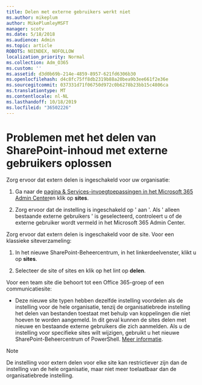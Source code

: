 ```yaml
---
title: Delen met externe gebruikers werkt niet
ms.author: mikeplum
author: MikePlumleyMSFT
manager: scotv
ms.date: 5/18/2018
ms.audience: Admin
ms.topic: article
ROBOTS: NOINDEX, NOFOLLOW
localization_priority: Normal
ms.collection: Adm_O365
ms.custom: ''
ms.assetid: d3d0b69b-214e-4859-8957-621fd6306b30
ms.openlocfilehash: d4c8fc75ff8db2319b88a20bea9b3ee661f2e36e
ms.sourcegitcommit: 037331d71f06750d972c0b6278b23bb15c4806ca
ms.translationtype: MT
ms.contentlocale: nl-NL
ms.lasthandoff: 10/18/2019
ms.locfileid: "36502226"
---
```

# <a name="fix-problems-sharing-sharepoint-content-with-external-users"></a>Problemen met het delen van SharePoint-inhoud met externe gebruikers oplossen

Zorg ervoor dat extern delen is ingeschakeld voor uw organisatie:
  
1. Ga naar de [pagina &amp; Services-invoegtoepassingen in het Microsoft 365 Admin Center](https://portal.office.com/adminportal/home#/Settings/ServicesAndAddIns)en klik op **sites**.
    
2. Zorg ervoor dat de instelling is ingeschakeld op ' aan '. Als ' alleen bestaande externe gebruikers ' is geselecteerd, controleert u of de externe gebruiker wordt vermeld in het Microsoft 365 Admin Center.
    
Zorg ervoor dat extern delen is ingeschakeld voor de site. Voor een klassieke siteverzameling:
  
1. In het nieuwe SharePoint-Beheercentrum, in het linkerdeelvenster, klikt u op **sites**.
    
2. Selecteer de site of sites en klik op het lint op **delen**.
    
Voor een team site die behoort tot een Office 365-groep of een communicatiesite:
  
- Deze nieuwe site typen hebben dezelfde instelling voordelen als de instelling voor de hele organisatie, tenzij de organisatiebrede instelling het delen van bestanden toestaat met behulp van koppelingen die niet hoeven te worden aangemeld. In dit geval kunnen de sites delen met nieuwe en bestaande externe gebruikers die zich aanmelden. Als u de instelling voor specifieke sites wilt wijzigen, gebruikt u het nieuwe SharePoint-Beheercentrum of PowerShell. [Meer informatie](https://go.microsoft.com/fwlink/?linkid=871863).
    
> [!NOTE]
> De instelling voor extern delen voor elke site kan restrictiever zijn dan de instelling van de hele organisatie, maar niet meer toelaatbaar dan de organisatiebrede instelling. 
  


